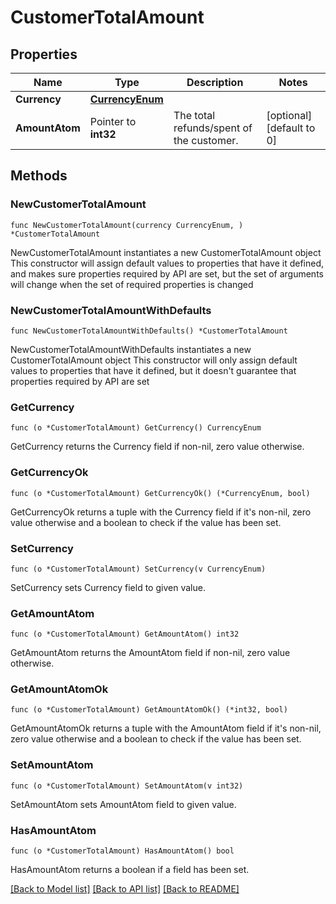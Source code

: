 # CustomerTotalAmount

## Properties

Name | Type | Description | Notes
------------ | ------------- | ------------- | -------------
**Currency** | [**CurrencyEnum**](CurrencyEnum.md) |  | 
**AmountAtom** | Pointer to **int32** | The total refunds/spent of the customer. | [optional] [default to 0]

## Methods

### NewCustomerTotalAmount

`func NewCustomerTotalAmount(currency CurrencyEnum, ) *CustomerTotalAmount`

NewCustomerTotalAmount instantiates a new CustomerTotalAmount object
This constructor will assign default values to properties that have it defined,
and makes sure properties required by API are set, but the set of arguments
will change when the set of required properties is changed

### NewCustomerTotalAmountWithDefaults

`func NewCustomerTotalAmountWithDefaults() *CustomerTotalAmount`

NewCustomerTotalAmountWithDefaults instantiates a new CustomerTotalAmount object
This constructor will only assign default values to properties that have it defined,
but it doesn't guarantee that properties required by API are set

### GetCurrency

`func (o *CustomerTotalAmount) GetCurrency() CurrencyEnum`

GetCurrency returns the Currency field if non-nil, zero value otherwise.

### GetCurrencyOk

`func (o *CustomerTotalAmount) GetCurrencyOk() (*CurrencyEnum, bool)`

GetCurrencyOk returns a tuple with the Currency field if it's non-nil, zero value otherwise
and a boolean to check if the value has been set.

### SetCurrency

`func (o *CustomerTotalAmount) SetCurrency(v CurrencyEnum)`

SetCurrency sets Currency field to given value.


### GetAmountAtom

`func (o *CustomerTotalAmount) GetAmountAtom() int32`

GetAmountAtom returns the AmountAtom field if non-nil, zero value otherwise.

### GetAmountAtomOk

`func (o *CustomerTotalAmount) GetAmountAtomOk() (*int32, bool)`

GetAmountAtomOk returns a tuple with the AmountAtom field if it's non-nil, zero value otherwise
and a boolean to check if the value has been set.

### SetAmountAtom

`func (o *CustomerTotalAmount) SetAmountAtom(v int32)`

SetAmountAtom sets AmountAtom field to given value.

### HasAmountAtom

`func (o *CustomerTotalAmount) HasAmountAtom() bool`

HasAmountAtom returns a boolean if a field has been set.


[[Back to Model list]](../README.md#documentation-for-models) [[Back to API list]](../README.md#documentation-for-api-endpoints) [[Back to README]](../README.md)


